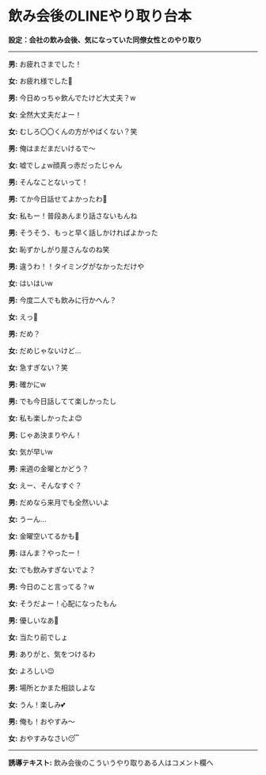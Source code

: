 # 飲み会後のLINEやり取り台本

**設定：会社の飲み会後、気になっていた同僚女性とのやり取り**

---

**男:** お疲れさまでした！

**女:** お疲れ様でした🙂

**男:** 今日めっちゃ飲んでたけど大丈夫？w

**女:** 全然大丈夫だよー！

**女:** むしろ〇〇くんの方がやばくない？笑

**男:** 俺はまだまだいけるで〜

**女:** 嘘でしょw顔真っ赤だったじゃん

**男:** そんなことないって！

**男:** てか今日話せてよかったわ🥺

**女:** 私もー！普段あんまり話さないもんね

**男:** そうそう、もっと早く話しかければよかった

**女:** 恥ずかしがり屋さんなのね笑

**男:** 違うわ！！タイミングがなかっただけや

**女:** はいはいw

**男:** 今度二人でも飲みに行かへん？

**女:** えっ🫣

**男:** だめ？

**女:** だめじゃないけど...

**女:** 急すぎない？笑

**男:** 確かにw

**男:** でも今日話してて楽しかったし

**女:** 私も楽しかったよ😊

**男:** じゃあ決まりやん！

**女:** 気が早いw

**男:** 来週の金曜とかどう？

**女:** えー、そんなすぐ？

**男:** だめなら来月でも全然いいよ

**女:** うーん...

**女:** 金曜空いてるかも🥺

**男:** ほんま？やったー！

**女:** でも飲みすぎないでよ？

**男:** 今日のこと言ってる？w

**女:** そうだよー！心配になったもん

**男:** 優しいなあ🥺

**女:** 当たり前でしょ

**男:** ありがと、気をつけるわ

**女:** よろしい😌

**男:** 場所とかまた相談しよな

**女:** うん！楽しみ💕

**男:** 俺も！おやすみ〜

**女:** おやすみなさい😴

---

**誘導テキスト:** 飲み会後のこういうやり取りある人はコメント欄へ